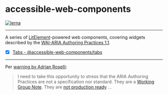 # accessible-web-components

[![lerna](https://img.shields.io/badge/maintained%20with-lerna-cc00ff.svg)](https://lernajs.io/)

---

A series of [LitElement](https://lit-element.polymer-project.org/)-powered web components, covering widgets described by the [WAI-ARIA Authoring Practices 1.1](https://www.w3.org/TR/wai-aria-practices/).

- [x] [Tabs - @accessible-web-components/tabs](/components/tabs) 

---

Per [warning by Adrian Roselli](https://adrianroselli.com/2020/07/aria-grid-as-an-anti-pattern.html#Layout):

> I need to take this opportunity to stress that the ARIA Authoring Practices are not a specification nor standard. They are a [Working Group Note](https://www.w3.org/2018/Process-20180201/#WGNote). They are [not production ready](https://www.w3.org/TR/wai-aria-practices-1.1/#browser_and_AT_support) …
